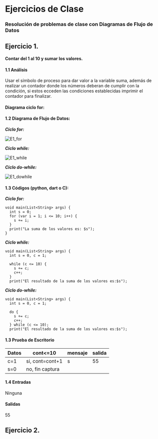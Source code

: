 # **Ejercicios de Clase**
### **Resolución de problemas de clase con Diagramas de Flujo de Datos**
## **Ejercicio 1.**
#### Contar del 1 al 10 y sumar los valores.
#### 1.1 Análisis
Usar el símbolo de proceso para dar valor a la variable suma, además de realizar un contador donde los números deberan de cumplir con la condición, si estos ecceden las condiciones establecidas imprimir el contador para finalizar.
#### Diagrama ciclo for:
#### 1.2 Diagrama de Flujo de Datos:
**_Ciclo for:_**

![E1_for](https://user-images.githubusercontent.com/113486125/197437734-43b0661a-f79c-4ce4-9ffb-a7bc608efe89.png)

**_Ciclo while:_**

![E1_while](https://user-images.githubusercontent.com/113486125/197439568-511655c5-ef95-475a-8167-ed751d521d96.png)

**_Ciclo do-while:_**

![E1_dowhile](https://user-images.githubusercontent.com/113486125/197439608-90fe5d1c-41bd-4fc8-983f-25db88d3300a.png)

#### 1.3 Códigos (python, dart o C):
**_Ciclo for:_**
```
void main(List<String> args) {
  int s = 0;
  for (var i = 1; i <= 10; i++) {
    s += i;
  }
  print("La suma de los valores es: $s");
}
```
**_Ciclo while:_**
```
void main(List<String> args) {
  int s = 0, c = 1;

  while (c <= 10) {
    s += c;
    c++;
  }
  print("El resultado de la suma de los valores es:$s");
```
**_Ciclo do-while:_**
```
void main(List<String> args) {
  int s = 0, c = 1;

  do {
    s += c;
    c++;
  } while (c <= 10);
  print("El resultado de la suma de los valores es:$s");
```

#### 1.3 Prueba de Escritorio
| Datos | cont<=10 | mensaje | salida |
| ----------- | ----------- | ----------- | ----------- |
| c=1 | si, cont=cont+1 | s | 55 |
| s=0 | no, fin captura |  |  |

#### 1.4 Entradas
Ninguna
#### Salidas
55

## **Ejercicio 2.**

